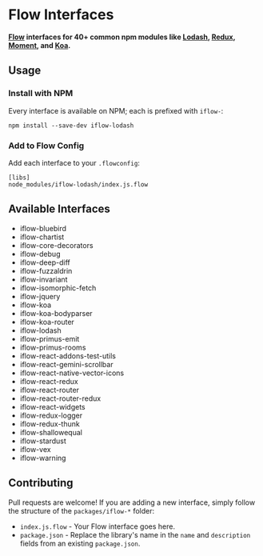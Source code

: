 # Flow Interfaces

**[Flow](http://www.flowtype.org) interfaces for 40+ common npm modules like
[Lodash](https://www.npmjs.com/package/iflow-lodash),
[Redux](https://www.npmjs.com/package/iflow-redux),
[Moment](https://www.npmjs.com/package/iflow-moment),
and [Koa](https://www.npmjs.com/package/iflow-koa).**

## Usage

### Install with NPM

Every interface is available on NPM; each is prefixed with `iflow-`:

`npm install --save-dev iflow-lodash`


### Add to Flow Config

Add each interface to your `.flowconfig`:

```
[libs]
node_modules/iflow-lodash/index.js.flow
```

## Available Interfaces

* iflow-bluebird
* iflow-chartist
* iflow-core-decorators
* iflow-debug
* iflow-deep-diff
* iflow-fuzzaldrin
* iflow-invariant
* iflow-isomorphic-fetch
* iflow-jquery
* iflow-koa
* iflow-koa-bodyparser
* iflow-koa-router
* iflow-lodash
* iflow-primus-emit
* iflow-primus-rooms
* iflow-react-addons-test-utils
* iflow-react-gemini-scrollbar
* iflow-react-native-vector-icons
* iflow-react-redux
* iflow-react-router
* iflow-react-router-redux
* iflow-react-widgets
* iflow-redux-logger
* iflow-redux-thunk
* iflow-shallowequal
* iflow-stardust
* iflow-vex
* iflow-warning

## Contributing

Pull requests are welcome! If you are adding a new interface, simply follow the structure of the `packages/iflow-*` folder:
* `index.js.flow` - Your Flow interface goes here.
* `package.json` - Replace the library's name in the `name` and `description` fields from an existing `package.json`.
